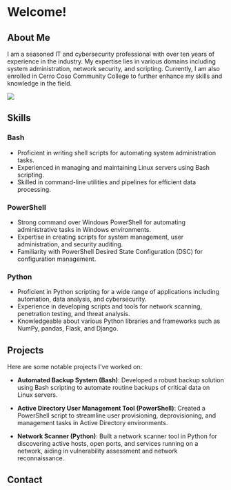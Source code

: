 #  Welcome!

## About Me

I am a seasoned IT and cybersecurity professional with over ten years of experience in the industry. My expertise lies in various domains including system administration, network security, and scripting. Currently, I am also enrolled in Cerro Coso Community College to further enhance my skills and knowledge in the field.

<a href="https://linkedin.com/in/scottplude"><img src="https://img.shields.io/badge/-LinkedIn-0072b1?&style=for-the-badge&logo=linkedin&logoColor=white" /></a>
## Skills

### Bash
- Proficient in writing shell scripts for automating system administration tasks.
- Experienced in managing and maintaining Linux servers using Bash scripting.
- Skilled in command-line utilities and pipelines for efficient data processing.

### PowerShell
- Strong command over Windows PowerShell for automating administrative tasks in Windows environments.
- Expertise in creating scripts for system management, user administration, and security auditing.
- Familiarity with PowerShell Desired State Configuration (DSC) for configuration management.

### Python
- Proficient in Python scripting for a wide range of applications including automation, data analysis, and cybersecurity.
- Experience in developing scripts and tools for network scanning, penetration testing, and threat analysis.
- Knowledgeable about various Python libraries and frameworks such as NumPy, pandas, Flask, and Django.

## Projects

Here are some notable projects I've worked on:

- **Automated Backup System (Bash)**: Developed a robust backup solution using Bash scripting to automate routine backups of critical data on Linux servers.

- **Active Directory User Management Tool (PowerShell)**: Created a PowerShell script to streamline user provisioning, deprovisioning, and management tasks in Active Directory environments.

- **Network Scanner (Python)**: Built a network scanner tool in Python for discovering active hosts, open ports, and services running on a network, aiding in vulnerability assessment and network reconnaissance.

## Contact


